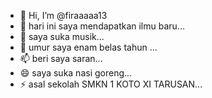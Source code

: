 - 👋 Hi, I’m @firaaaaa13
- 👀 hari ini saya mendapatkan ilmu baru...
- 🌱 saya suka musik...
- 💞️ umur saya enam belas tahun ...
- 📫 beri saya saran...
- 😄 saya suka nasi goreng...
- ⚡ asal sekolah SMKN 1 KOTO XI TARUSAN...

<!---
firaaaaa13/firaaaaa13 is a ✨ special ✨ repository because its `README.md` (this file) appears on your GitHub profile.
You can click the Preview link to take a look at your changes.
--->
